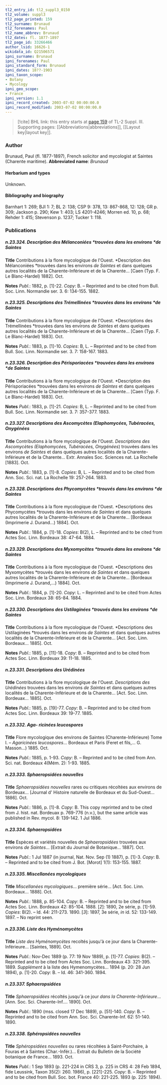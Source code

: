 ```yaml
---
tl2_entry_id: tl2_suppl3_0150
tl2_volume: suppl3
tl2_page_printed: 159
tl2_surname: Brunaud
tl2_forenames: Paul
tl2_name_abbrev: Brunaud
tl2_dates: fl. 1877-1897
tl2_page_id: 33266466
author_lsid: 16626-1
wikidata_id: Q21506571
ipni_surname: Brunaud
ipni_forenames: Paul
ipni_standard_form: Brunaud
ipni_dates: 18??-1903
ipni_taxon_scope: 
- Botany
- Mycology
ipni_geo_scope: 
- France
ipni_version: 1.1
ipni_record_created: 2003-07-02 00:00:00.0
ipni_record_modified: 2003-07-02 00:00:00.0
---
```



> [!cite] BHL link: this entry starts at [page 159](https://www.biodiversitylibrary.org/page/33266466) of TL-2 Suppl. III.
> Supporting pages: [[Abbreviations|abbreviations]], [[Layout key|layout key]].

### Author

Brunaud, Paul (fl. 1877-1897), French solicitor and mycologist at Saintes (Charente maritime). 
**Abbreviated name**: *Brunaud*

#### Herbarium and types

Unknown.

#### Bibliography and biography

Barnhart 1: 269; BJI 1: 7; BL 2: 138; CSP 9: 378, 13: 867-868, 12: 128; GR p. 309; Jackson p. 290; Kew 1: 403; LS 4201-4246; Morren ed. 10, p. 68; Rehder 1: 415; Stevenson p. 1237; Tucker 1: 118.

### Publications

##### n.23.324. Description des Mélanconiées *trouvées dans les environs *de Saintes

**Title**
Contributions à la flore mycologique de l'Ouest. *Description des Mélanconiées *trouvées dans les environs *de Saintes* et dans quelques autres localités de la Charente-Inférieure et de la Charente... \[Caen (Typ. F. Le Blanc-Hardel) 1882\]. Oct.

**Notes**
*Publ*.: 1882, p. \[1\]-22. *Copy*: B. – Reprinted and to be cited from Bull. Soc. Linn. Normandie ser. 3. 6: 134-155. 1882.

##### n.23.325. Descriptions des Trémellinées *trouvées dans les environs *de Saintes

**Title**
Contributions à la flore mycologique de l'Ouest. *Descriptions des Trémellinées *trouvées dans les environs *de Saintes* et dans quelques autres localités de la Charente-Inférieure et de la Charente... \[Caen (Typ. F. Le Blanc-Hardel) 1883\]. Oct.

**Notes**
*Publ*.: 1883, p. \[1\]-10. *Copies*: B, L. – Reprinted and to be cited from Bull. Soc. Linn. Normandie ser. 3. 7: 158-167. 1883.

##### n.23.326. Description des Périsporiacées *trouvées dans les environs *de Saintes

**Title**
Contributions à la flore mycologique de l'Ouest. *Description des Périsporiacées *trouvées dans les environs *de Saintes* et dans quelques autres localités de la Charente-Inférieure et de la Charente... \[Caen (Typ. F. Le Blanc-Hardel) 1883\]. Oct.

**Notes**
*Publ*.: 1883, p. \[1\]-21. *Copies*: B, L. – Reprinted and to be cited from Bull. Soc. Linn. Normandie ser. 3. 7: 357-377. 1883.

##### n.23.327. Descriptions des Ascomycètes (Elaphomycées, Tubéracées, Onygénées

**Title**
Contributions à la flore mycologique de l'Ouest. *Descriptions des Ascomycètes (Elaphomycées, Tubéracées, Onygénées*) trouvées dans les environs *de Saintes* et dans quelques autres localités de la Charente-Inférieure et de la Charente... Extr. Annales Soc. Sciences nat. La Rochelle \[1883\]. Oct.

**Notes**
*Publ*.: 1883, p. \[1\]-8. *Copies*: B, L. – Reprinted and to be cited from Ann. Soc. Sci. nat. La Rochelle 19: 257-264. 1883.

##### n.23.328. Descriptions des Phycomycètes *trouvés dans les environs *de Saintes

**Title**
Contributions à la flore mycologique de l'Ouest. *Descriptions des Phycomycètes *trouvés dans les environs *de Saintes* et dans quelques autres localités de la Charente-Inférieure et de la Charente... \[Bordeaux (Imprimerie J. Durand...) 1884\]. Oct.

**Notes**
*Publ*.: 1884, p. \[1\]-18. *Copies*: B(2), L. – Reprinted and to be cited from Actes Soc. Linn. Bordeaux 38: 47-64. 1884.

##### n.23.329. Descriptions des Myxomycètes *trouvés dans les environs *de Saintes

**Title**
Contributions à la flore mycologique de l'Ouest. *Descriptions des Myxomycètes *trouvés dans les environs *de Saintes* et dans quelques autres localités de la Charente-Inférieure et de la Charente... \[Bordeaux (Imprimerie J. Durand,...) 1884\]. Oct.

**Notes**
*Publ*.: 1884, p. \[1\]-20. *Copy*: L. – Reprinted and to be cited from Actes Soc. Linn. Bordeaux 38: 65-84. 1884.

##### n.23.330. Descriptions des Ustilaginées *trouvés dans les environs *de Saintes

**Title**
Contributions à la flore mycologique de l'Ouest. *Descriptions des Ustilaginées *trouvés dans les environs *de Saintes* et dans quelques autres localités de la Charente-Inférieure et de la Charente... \[Act. Soc. Linn. Bordeaux... 1885\]. Oct.

**Notes**
*Publ*.: 1885, p. \[11\]-18. *Copy*: B. – Reprinted and to be cited from Actes Soc. Linn. Bordeuax 39: 11-18. 1885.

##### n.23.331. Descriptions des Urédinées

**Title**
Contributions à la flore mycologique de l'Ouest. *Descriptions des Urédinées* trouvées dans les environs *de Saintes* et dans quelques autres localités de la Charente-Inférieure et de la Charente... \[Act. Soc. Linn. Bordeuax... 1885\]. Oct.

**Notes**
*Publ*.: 1885, p. \[19\]-77. *Copy*: B. – Reprinted and to be cited from Actes Soc. Linn. Bordeaux 39: 19-77. 1885.

##### n.23.332. Aga- ricinées leucospores

**Title**
Flore mycologique des environs de Saintes (Charente-Inférieure) Tome I. – *Agaricinées leucospores*... Bordeaux et Paris (Feret et fils,... G. Masson...) 1885. Oct.

**Notes**
*Publ*.: 1885, p. 1-93. *Copy*: B. – Reprinted and to be cited from Ann. Sci. nat. Bordeaux 4(Mém. 2): 1-93. 1885.

##### n.23.333. Sphaeropsidées nouvelles

**Title**
*Sphaeropsidées nouvelles* rares ou critiques récoltées aux environs de Bordeuax... \[Journal d' Histoire naturelle de Bordeaux et du Sud-Ouest... 1886\]. Oct.

**Notes**
*Publ*.: 1886, p. \[1\]-8. *Copy*: B. This copy reprinted and to be cited from J. hist. nat. Bordeuax p. 769-776 (n.v.), but the same article was published in Rev. mycol. 8: 139-142. 1 Jul 1886.

##### n.23.334. Sphaeropsidées

**Title**
Espèces et variétés nouvelles de *Sphaeropsidées* trouvées aux environs *de Saintes*... \[Extrait du Journal de Botanique... 1887\]. Oct.

**Notes**
*Publ*.: 1 Jul 1887 (in journal, Nat. Nov. Sep (1) 1887), p. \[1\]-3. *Copy*: B. – Reprinted and to be cited from J. Bot. \[Morot\] 1(1): 153-155. 1887.

##### n.23.335. Miscellanées mycologiques

**Title**
*Miscellanées mycologiques*... première série... \[Act. Soc. Linn. Bordeaux... 1888\]. Oct.

**Notes**
*Publ*.: 1888, p. 85-104. *Copy*: B. – Reprinted and to be cited from Actes Soc. Linn. Bordeaux 42: 85-104. 1888.
\[*2*\]: 1890, 2e série, p. \[1\]-59. *Copies*: B(2). – Id. 44: 211-273. 1890.
\[*3*\]: 1897, 3e série, *in* id. 52: 133-149. 1897. – No reprint seen.

##### n.23.336. Liste des Hyménomycètes

**Title**
*Liste des Hyménomycètes* recoltés jusqu'à ce jour dans la Charente-Inférieure... \[Saintes, 1889\]. Oct.

**Notes**
*Publ*.: Nov-Dec 1889 (p. 77: 19 Nov 1889), p. \[1\]-77. *Copies*: B(2). – Reprinted and to be cited from Actes Soc. Linn. Bordeaux 43: 321-395. 1889.
*Supplément* à la liste des Hymenomycètes... 1894 (p. 20: 28 Jun 1894), p. \[1\]-20. *Copy*: B. – Id. 46: 341-360. 1894.

##### n.23.337. Sphaeropsidées

**Title**
*Sphaeropsidées* récoltés jusqu'à ce jour *dans la Charente-Inférieure*... \[Ann. Soc. Sci. Charente-Inf.... 1890\]. Oct.

**Notes**
*Publ*.: 1890 (mss. closed 17 Dec 1889), p. \[51\]-140. *Copy*: B. – Reprinted and to be cited from Ann. Soc. Sci. Charente-Inf. 62: 51-140. 1890.

##### n.23.338. Sphéropsidées nouvelles

**Title**
*Sphéropsidées nouvelles* ou rares récoltées à Saint-Porchaire, à Fouras et à Saintes (Char.-Infér.)... Extrait du Bulletin de la Société botanique de France... 1893. Oct.

**Notes**
*Publ*.: 1 Sep 1893 (p. 221-224 in CRS 3, p. 225 in CRS 4: 28 Feb 1894, fide Leussink, Taxon 35(2): 260. 1986), p. \[221\]-225. *Copy*: B. – Reprinted and to be cited from Bull. Soc. bot. France 40: 221-225. 1893 (p. 225: 1894).

